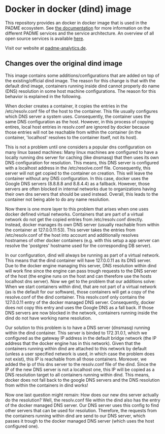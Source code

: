 # Docker in docker (dind) image

This repository provides an docker in docker image that is used in the PADME ecosystem. See [the documentation](https://docs.padme-analytics.de/) for more information on the different PADME services and the service architecture. An overview of all open source services is available [here](https://git.rwth-aachen.de/padme-development).

Visit our website at [padme-analytics.de](https://padme-analytics.de).

## Changes over the original dind image

This image contains some additions/configurations that are added on top of the existing/official dind image. The reason for this change is that with the default dind image, containers running inside dind cannot properly do name (DNS) resolution in some host machine configurations. The reason for this behavior is explained in the following.

When docker creates a container, it copies the entries in the /etc/resolv.conf file of the host to the container. This file usually configures which DNS server a system uses. Consequently, the container uses the same DNS configuration as the host. However, in this process of copying entires, local host entries in resolv.conf are ignored by docker because those entries will not be reachable from within the container (in the container, 'localhost' resolves to the container itself, not its host).

This is not a problem until one considers a popular dns configuration on many linux based machines: Many linux machines are configured to have a locally running dns server for caching (like dnsmasq) that then uses its own DNS configuration for resolution. This means, this DNS server is configured with a localhost address in the /etc/resolve.conf file. Consequently, this server will not get copied to the container on creation. This will leave the container without any DNS configuration. In this case, docker uses the Google DNS servers (8.8.8.8 and 8.8.4.4) as a fallback. However, those servers are often blocked in internal networks due to organizations having their own dns servers that should be used instead. Overall, this leads to the container not being able to do any name resolution.

Now there is one more layer to this problem that arises when one uses docker defined virtual networks. Containers that are part of a virtual network do not get the copied entries from /etc/resolv.conf directly. Instead, docker manages its own DNS server (usually reachable from within the container at 127.0.0.11:53). This server takes the entries from /etc/resolv.conf of the host into account and additionally resolves hostnames of other docker containers (e.g. with this setup a app server can resolve the 'postgres' hostname used for the corresponding DB server).

In our configuration, dind will always be running as part of a virtual network. This means that the dind container will have 127.0.0.11 as its DNS server. Due to the docker engine managing this server, DNS resolution within dind will work fine since the engine can pass trough requests to the DNS server of the host (the engine runs on the host and can therefore use the hosts localhost dns server). Now we get to the problem that our additions solve: When we start containers within dind, that are not part of a virtual network (as is the default for our software), those containers will get a copy of the resolve.conf of the dind container. This resolv.conf only contains the 127.0.0.11 entry of the docker managed DNS server. Consequently, docker does not copy this entry and uses the Google DNS as a fall back. If those DNS servers are now blocked in the network, containers running inside the dind do not have working name resolution. 

Our solution to this problem is to have a DNS server (dnsmasq) running within the dind container. This server is binded to 172.31.0.1, which we configured as the gateway IP address in the default bridge network (the IP address that the docker engine has in this network). Given that the containers running within dind are attached to this network by default (unless a user specified network is used, in which case the problem does not exist), this IP is reachable from all those containers. Moreover, we added the ip of this dns server to the resolv.conf file of the dind. Since the IP of the new DNS server is not a localhost one, this IP will be copied as a DNS resolution target to all containers running within dind. This means, docker does not fall back to the google DNS servers and the DNS resolution from within the containers in dind works!

Now one last question might remain: How does our new dns server actually do the resolution? Well, the resolv.conf file within the dind also has the entry of the docker managed DNS server. Our DNS server uses this config to find other servers that can be used for resolution. Therefore, the requests from the containers running within dind are send to our DNS server, which passes it trough to the docker managed DNS server (which uses the host configured one).